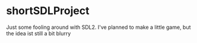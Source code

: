 # shortSDLProject
Just some fooling around with SDL2. I've planned to make a little game, but the idea ist still a bit blurry
